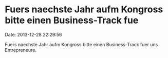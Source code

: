 Fuers naechste Jahr aufm Kongross bitte einen Business-Track fue
================================================================

Date: 2013-12-28 22:29:56

Fuers naechste Jahr aufm Kongross bitte einen Business-Track fuer uns
Entrepreneure.

